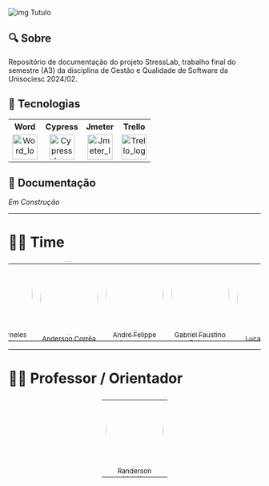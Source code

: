 
![img Tutulo](https://capsule-render.vercel.app/api?type=waving&height=300&color=0:00FFB0,100:a82da8&text=STRESS%20LAB&textBg=false&fontColor=FFFFFF&fontSize=50&animation=twinkling&stroke=0000FF)

## 🔍 Sobre
Repositório de documentação do projeto StressLab, trabalho final do semestre (A3) da disciplina de Gestão e Qualidade de Software da Unisociesc 2024/02.

## 🚀 Tecnologias


<div align="center" text-align="center">
  <table>
    <tr>
        <th style="text-align: center;">Word</th>
        <th style="text-align: center;">Cypress</th>
        <th style="text-align: center;">Jmeter</th>
        <th style="text-align: center;">Trello</th>
    </tr>
    <tr align="center">
      <td>
        <img src="https://logodownload.org/wp-content/uploads/2018/10/word-logo-0.png" alt="Word_logo" height="50"/>
      </td>
      <td>
        <img src="https://user-images.githubusercontent.com/2801156/153322291-8b186487-5127-48f7-aa6d-b0ef350f8575.png" alt="Cypress_Logo" width="50" height="50"/>
      </td>
      <td>
        <img src="https://jmeter.apache.org/images/logo.svg" alt="Jmeter_logo" height="50"/>
      </td>
      <td>
        <img src="https://icon-library.com/images/trello-icon-png/trello-icon-png-5.jpg" alt="Trello_logo" height="50"/>
      </td>
    </tr>
  </table>
</div>

## 📘 Documentação

*Em Construção*

---

# 👨‍💻 Time

<table style="display: flex; justify-content: center; align-items: flex-start; gap: 20px;">
    <tr>
        <td style="text-align: center; width: 115px; height: 150px;">
            <a href="https://github.com/Sttarnix">
                <img src="https://avatars.githubusercontent.com/u/126365457?v=4" 
                     style="width: 100%; max-width: 115px; height: auto; aspect-ratio: 1 / 1; border-radius: 50%; object-fit: cover; display: block; margin: auto;">
                <sub>Aiara Dorneles Claudio</sub>
            </a>
        </td>
        <td style="text-align: center; width: 115px; height: 150px;">
            <a href="https://github.com/Anderson-Andy-Correa">
                <img src="https://avatars.githubusercontent.com/u/106445568?v=4" 
                     style="width: 100%; max-width: 115px; height: auto; aspect-ratio: 1 / 1; border-radius: 50%; object-fit: cover; display: block; margin: auto;">
                <sub>Anderson Corrêa</sub>
            </a>
        </td>
        <td style="text-align: center; width: 115px; height: 150px;">
            <a href="https://github.com/AndreLoppnow">
                <img src="https://avatars.githubusercontent.com/u/129698712?v=4" 
                     style="width: 100%; max-width: 115px; height: auto; aspect-ratio: 1 / 1; border-radius: 50%; object-fit: cover; display: block; margin: auto;">
                <sub>André Felippe Loppnow</sub>
            </a>
        </td>
        <td style="text-align: center; width: 115px; height: 150px;">
            <a href="https://github.com/gabrielpoleza">
                <img src="https://avatars.githubusercontent.com/u/128434647?v=4" 
                     style="width: 100%; max-width: 115px; height: auto; aspect-ratio: 1 / 1; border-radius: 50%; object-fit: cover; display: block; margin: auto;">
                <sub>Gabriel Faustino Poleza</sub>
            </a>
        </td>
        <td style="text-align: center; width: 115px; height: 150px;">
            <a href="https://github.com/2005LucasLongo">
                <img src="https://avatars.githubusercontent.com/u/107898034?v=4" 
                     style="width: 100%; max-width: 115px; height: auto; aspect-ratio: 1 / 1; border-radius: 50%; object-fit: cover; display: block; margin: auto;">
                <sub>Lucas Longo</sub>
            </a>
        </td>
    </tr>
</table>

---

# 👨‍🎓 Professor / Orientador

<table style="display: flex; justify-content: center; align-items: flex-start; gap: 20px;">
    <tr>
        <td style="text-align: center; width: 115px; height: 150px;">
            <a href="https://github.com/RandMelville">
                <img src="https://avatars.githubusercontent.com/u/16937328?v=4" style="width: 100%; max-width: 115px; height: auto; aspect-ratio: 1 / 1; border-radius: 50%; object-fit: cover; display: block; margin: auto;">
                <sub>Randerson Melville</sub>
            </a>
        </td>
    </tr>
</table>
